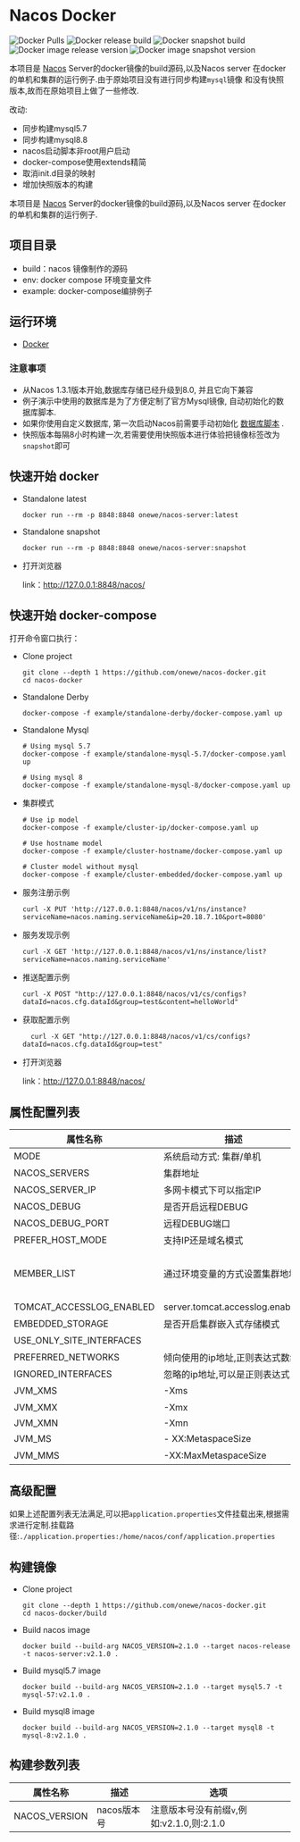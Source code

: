 # Nacos Docker

![Docker Pulls](https://img.shields.io/docker/pulls/onewe/nacos-server)
![Docker release build](https://img.shields.io/github/workflow/status/onewe/nacos-docker/Publish%20Docker%20release%20image?label=nacos-release-build)
![Docker snapshot build](https://img.shields.io/github/workflow/status/onewe/nacos-docker/Publish%20Docker%20snapshot%20image?label=nacos-snapshot-build)
![Docker image release version](https://img.shields.io/docker/v/onewe/nacos-server/v2.1.0)
![Docker image snapshot version](https://img.shields.io/docker/v/onewe/nacos-server/snapshot)

本项目是 [Nacos](https://github.com/alibaba/nacos) Server的docker镜像的build源码,以及Nacos server 在docker的单机和集群的运行例子.由于原始项目没有进行同步构建`mysql`镜像
和没有快照版本,故而在原始项目上做了一些修改.

改动:

- 同步构建mysql5.7
- 同步构建mysql8.8
- nacos启动脚本非root用户启动
- docker-compose使用extends精简
- 取消init.d目录的映射
- 增加快照版本的构建

本项目是 [Nacos](https://github.com/alibaba/nacos) Server的docker镜像的build源码,以及Nacos server 在docker的单机和集群的运行例子.

## 项目目录

* build：nacos 镜像制作的源码
* env: docker compose 环境变量文件
* example: docker-compose编排例子

## 运行环境

* [Docker](https://www.docker.com/)

### 注意事项

* 从Nacos 1.3.1版本开始,数据库存储已经升级到8.0, 并且它向下兼容
* 例子演示中使用的数据库是为了方便定制了官方Mysql镜像, 自动初始化的数据库脚本.
* 如果你使用自定义数据库,
  第一次启动Nacos前需要手动初始化 [数据库脚本](https://github.com/alibaba/nacos/blob/develop/distribution/conf/nacos-mysql.sql) .
* 快照版本每隔8小时构建一次,若需要使用快照版本进行体验把镜像标签改为`snapshot`即可

## 快速开始 docker

* Standalone latest
  
  ```shell
  docker run --rm -p 8848:8848 onewe/nacos-server:latest
  ```

* Standalone snapshot
  
  ```shell
  docker run --rm -p 8848:8848 onewe/nacos-server:snapshot
  ```

* 打开浏览器
  
  link：http://127.0.0.1:8848/nacos/

## 快速开始 docker-compose

打开命令窗口执行：

* Clone project
  
  ```shell
  git clone --depth 1 https://github.com/onewe/nacos-docker.git
  cd nacos-docker
  ```

* Standalone Derby
  
  ```shell
  docker-compose -f example/standalone-derby/docker-compose.yaml up
  ```

* Standalone Mysql
  
  ```shell
  # Using mysql 5.7
  docker-compose -f example/standalone-mysql-5.7/docker-compose.yaml up
  
  # Using mysql 8
  docker-compose -f example/standalone-mysql-8/docker-compose.yaml up
  ```

* 集群模式
  
  ```shell
  # Use ip model
  docker-compose -f example/cluster-ip/docker-compose.yaml up
  
  # Use hostname model
  docker-compose -f example/cluster-hostname/docker-compose.yaml up
  
  # Cluster model without mysql
  docker-compose -f example/cluster-embedded/docker-compose.yaml up 
  ```

* 服务注册示例
  
  ```shell
  curl -X PUT 'http://127.0.0.1:8848/nacos/v1/ns/instance?serviceName=nacos.naming.serviceName&ip=20.18.7.10&port=8080'
  ```

* 服务发现示例
  
  ```shell
  curl -X GET 'http://127.0.0.1:8848/nacos/v1/ns/instance/list?serviceName=nacos.naming.serviceName'
  ```

* 推送配置示例
  
  ```shell
  curl -X POST "http://127.0.0.1:8848/nacos/v1/cs/configs?dataId=nacos.cfg.dataId&group=test&content=helloWorld"
  ```

* 获取配置示例
  
  ```shell
    curl -X GET "http://127.0.0.1:8848/nacos/v1/cs/configs?dataId=nacos.cfg.dataId&group=test"
  ```

* 打开浏览器
  
  link：http://127.0.0.1:8848/nacos/

## 属性配置列表

| 属性名称                     | 描述                              | 选项                                                                                                     |
| ------------------------ | ------------------------------- | ------------------------------------------------------------------------------------------------------ |
| MODE                     | 系统启动方式: 集群/单机                   | cluster/standalone 默认 **standalone**                                                                   |
| NACOS_SERVERS            | 集群地址                            | p1:port1空格ip2:port2 空格ip3:port3                                                                        |
| NACOS_SERVER_IP          | 多网卡模式下可以指定IP                    | 默认为空,未配置                                                                                               |
| NACOS_DEBUG              | 是否开启远程DEBUG                     | y/n 默认 :n, 默认debug端口:9555                                                                              |
| NACOS_DEBUG_PORT         | 远程DEBUG端口                       | 默认为:9555                                                                                               |
| PREFER_HOST_MODE         | 支持IP还是域名模式                      | hostname/ip 默认**IP**                                                                                   |
| MEMBER_LIST              | 通过环境变量的方式设置集群地址                 | 例子:192.168.16.101:8847?raft_port=8807,192.168.16.101?raft_port=8808,192.168.16.101:8849?raft_port=8809 |
| TOMCAT_ACCESSLOG_ENABLED | server.tomcat.accesslog.enabled | 默认 :false                                                                                              |
| EMBEDDED_STORAGE         | 是否开启集群嵌入式存储模式                   | `true/false` 默认 : true                                                                                 |
| USE_ONLY_SITE_INTERFACES |                                 | true/false 默认 false                                                                                    |
| PREFERRED_NETWORKS       | 倾向使用的ip地址,正则表达式数组               | 未配置默认为空                                                                                                |
| IGNORED_INTERFACES       | 忽略的ip地址,可以是正则表达式                | 未配置默认为空                                                                                                |
| JVM_XMS                  | -Xms                            | 默认 :1g                                                                                                 |
| JVM_XMX                  | -Xmx                            | 默认 :1g                                                                                                 |
| JVM_XMN                  | -Xmn                            | 512m                                                                                                   |
| JVM_MS                   | - XX:MetaspaceSize              | 默认 :128m                                                                                               |
| JVM_MMS                  | -XX:MaxMetaspaceSize            | 默认 :320m                                                                                               |

## 高级配置

如果上述配置列表无法满足,可以把`application.properties`文件挂载出来,根据需求进行定制.挂载路径:`./application.properties:/home/nacos/conf/application.properties`

## 构建镜像

* Clone project
  
  ```shell
  git clone --depth 1 https://github.com/onewe/nacos-docker.git
  cd nacos-docker/build
  ```

* Build nacos image
  
  ```shell
  docker build --build-arg NACOS_VERSION=2.1.0 --target nacos-release -t nacos-server:v2.1.0 .
  ```

* Build mysql5.7 image
  
  ```shell
  docker build --build-arg NACOS_VERSION=2.1.0 --target mysql5.7 -t mysql-57:v2.1.0 .
  ```

* Build mysql8 image
  
  ```shell
  docker build --build-arg NACOS_VERSION=2.1.0 --target mysql8 -t mysql-8:v2.1.0 .
  ```

## 构建参数列表

| 属性名称          | 描述       | 选项                             |
| ------------- | -------- | ------------------------------ |
| NACOS_VERSION | nacos版本号 | 注意版本号没有前缀`v`,例如:v2.1.0,则:2.1.0 |
